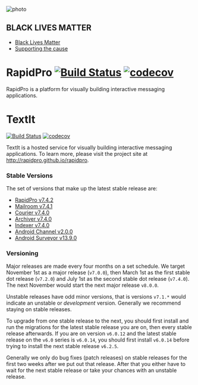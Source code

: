 ![photo](https://i.imgur.com/PKrSNGY.png)
## BLACK LIVES MATTER

- [Black Lives Matter](https://blacklivesmatter.com/)
- [Supporting the cause](https://act.unicefusa.org/blm)

# RapidPro [![Build Status](https://github.com/Ilhasoft/rapidpro/workflows/CI/badge.svg)](https://github.com/Ilhasoft/rapidpro/actions?query=workflow%3ACI) [![codecov](https://codecov.io/gh/rapidpro/rapidpro/branch/master/graph/badge.svg)](https://codecov.io/gh/rapidpro/rapidpro)

RapidPro is a platform for visually building interactive messaging applications.
# TextIt

[![Build Status](https://github.com/nyaruka/rapidpro/workflows/CI/badge.svg)](https://github.com/nyaruka/rapidpro/actions?query=workflow%3ACI) 
[![codecov](https://codecov.io/gh/nyaruka/rapidpro/branch/main/graph/badge.svg)](https://codecov.io/gh/nyaruka/rapidpro)

TextIt is a hosted service for visually building interactive messaging applications.
To learn more, please visit the project site at http://rapidpro.github.io/rapidpro.

### Stable Versions

The set of versions that make up the latest stable release are:

 * [RapidPro v7.4.2](https://github.com/rapidpro/rapidpro/releases/tag/v7.4.2)
 * [Mailroom v7.4.1](https://github.com/rapidpro/mailroom/releases/tag/v7.4.1)
 * [Courier v7.4.0](https://github.com/nyaruka/courier/releases/tag/v7.4.0)
 * [Archiver v7.4.0](https://github.com/nyaruka/rp-archiver/releases/tag/v7.4.0)
 * [Indexer v7.4.0](https://github.com/nyaruka/rp-indexer/releases/tag/v7.4.0)
 * [Android Channel v2.0.0](https://github.com/rapidpro/android-channel/releases/tag/v2.0.0)
 * [Android Surveyor v13.9.0](https://github.com/rapidpro/surveyor/releases/tag/v13.9.0)

### Versioning

Major releases are made every four months on a set schedule. We target November 1st
as a major release (`v7.0.0`), then March 1st as the first stable dot release (`v7.2.0`) and July 1st
as the second stable dot release (`v7.4.0`). The next November would start the next major release `v8.0.0`.

Unstable releases have odd minor versions, that is versions `v7.1.*` would indicate an unstable or *development*
version. Generally we recommend staying on stable releases.

To upgrade from one stable release to the next, you should first install and run the migrations
for the latest stable release you are on, then every stable release afterwards. If you are
on version `v6.0.12` and the latest stable release on the `v6.0` series is `v6.0.14`, you should
first install `v6.0.14` before trying to install the next stable release `v6.2.5`.

Generally we only do bug fixes (patch releases) on stable releases for the first two weeks after we put
out that release. After that you either have to wait for the next stable release or take your
chances with an unstable release.
